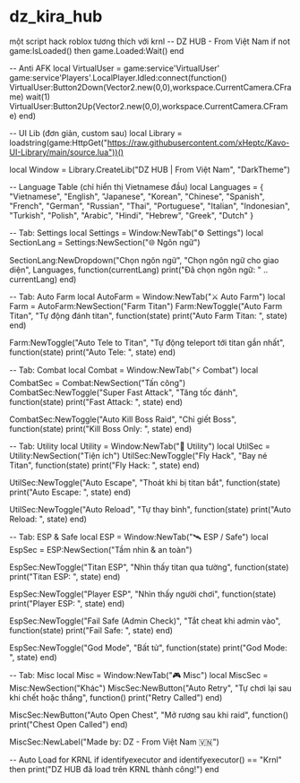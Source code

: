 # dz_kira_hub
một script hack roblox tương thích với krnl
-- DZ HUB - From Việt Nam
if not game:IsLoaded() then
    game.Loaded:Wait()
end

-- Anti AFK
local VirtualUser = game:service'VirtualUser'
game:service'Players'.LocalPlayer.Idled:connect(function()
    VirtualUser:Button2Down(Vector2.new(0,0),workspace.CurrentCamera.CFrame)
    wait(1)
    VirtualUser:Button2Up(Vector2.new(0,0),workspace.CurrentCamera.CFrame)
end)

-- UI Lib (đơn giản, custom sau)
local Library = loadstring(game:HttpGet("https://raw.githubusercontent.com/xHeptc/Kavo-UI-Library/main/source.lua"))()

local Window = Library.CreateLib("DZ HUB | From Việt Nam", "DarkTheme")

-- Language Table (chỉ hiển thị Vietnamese đầu)
local Languages = {
    "Vietnamese", "English", "Japanese", "Korean", "Chinese", "Spanish", "French", "German", "Russian", "Thai", 
    "Portuguese", "Italian", "Indonesian", "Turkish", "Polish", "Arabic", "Hindi", "Hebrew", "Greek", "Dutch"
}

-- Tab: Settings
local Settings = Window:NewTab("⚙️ Settings")
local SectionLang = Settings:NewSection("🌐 Ngôn ngữ")

SectionLang:NewDropdown("Chọn ngôn ngữ", "Chọn ngôn ngữ cho giao diện", Languages, function(currentLang)
    print("Đã chọn ngôn ngữ: " .. currentLang)
end)

-- Tab: Auto Farm
local AutoFarm = Window:NewTab("⚔️ Auto Farm")
local Farm = AutoFarm:NewSection("Farm Titan")
Farm:NewToggle("Auto Farm Titan", "Tự động đánh titan", function(state)
    print("Auto Farm Titan: ", state)
end)

Farm:NewToggle("Auto Tele to Titan", "Tự động teleport tới titan gần nhất", function(state)
    print("Auto Tele: ", state)
end)

-- Tab: Combat
local Combat = Window:NewTab("⚡ Combat")
local CombatSec = Combat:NewSection("Tấn công")
CombatSec:NewToggle("Super Fast Attack", "Tăng tốc đánh", function(state)
    print("Fast Attack: ", state)
end)

CombatSec:NewToggle("Auto Kill Boss Raid", "Chỉ giết Boss", function(state)
    print("Kill Boss Only: ", state)
end)

-- Tab: Utility
local Utility = Window:NewTab("🧰 Utility")
local UtilSec = Utility:NewSection("Tiện ích")
UtilSec:NewToggle("Fly Hack", "Bay né Titan", function(state)
    print("Fly Hack: ", state)
end)

UtilSec:NewToggle("Auto Escape", "Thoát khi bị titan bắt", function(state)
    print("Auto Escape: ", state)
end)

UtilSec:NewToggle("Auto Reload", "Tự thay bình", function(state)
    print("Auto Reload: ", state)
end)

-- Tab: ESP & Safe
local ESP = Window:NewTab("🛰️ ESP / Safe")
local EspSec = ESP:NewSection("Tầm nhìn & an toàn")

EspSec:NewToggle("Titan ESP", "Nhìn thấy titan qua tường", function(state)
    print("Titan ESP: ", state)
end)

EspSec:NewToggle("Player ESP", "Nhìn thấy người chơi", function(state)
    print("Player ESP: ", state)
end)

EspSec:NewToggle("Fail Safe (Admin Check)", "Tắt cheat khi admin vào", function(state)
    print("Fail Safe: ", state)
end)

EspSec:NewToggle("God Mode", "Bất tử", function(state)
    print("God Mode: ", state)
end)

-- Tab: Misc
local Misc = Window:NewTab("🎮 Misc")
local MiscSec = Misc:NewSection("Khác")
MiscSec:NewButton("Auto Retry", "Tự chơi lại sau khi chết hoặc thắng", function()
    print("Retry Called")
end)

MiscSec:NewButton("Auto Open Chest", "Mở rương sau khi raid", function()
    print("Chest Open Called")
end)

MiscSec:NewLabel("Made by: DZ - From Việt Nam 🇻🇳")

-- Auto Load for KRNL
if identifyexecutor and identifyexecutor() == "Krnl" then
    print("DZ HUB đã load trên KRNL thành công!")
end
